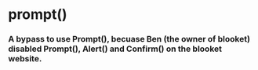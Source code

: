 # prompt()
### A bypass to use Prompt(), becuase Ben (the owner of blooket) disabled Prompt(), Alert() and Confirm() on the blooket website.
